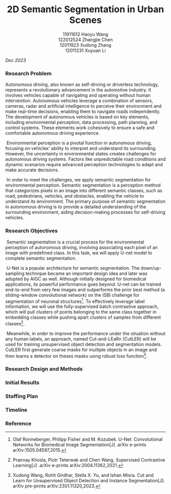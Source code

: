 <h1 align = "center">2D Semantic Segmentation in Urban Scenes</h1>
<center>11911612 Haoyu Wang</center>

<center>122012524 Zhangjie Chen</center>

<center>12011923 Xudong Zhang</center>

<center>12011231 Xuyuan Li</center>

*Dec 2023*

### Research Problem
  Autonomous driving, also known as self-driving or driverless technology, represents a revolutionary advancement in the automotive industry. It involves vehicles capable of navigating and operating without human intervention. Autonomous vehicles leverage a combination of sensors, cameras, radar and artificial intelligence to perceive their environment and make real-time decisions, enabling them to navigate roads independently. The development of autonomous vehicles is based on key elements, including environmental perception, data processing, path planning, and control systems. These elements work cohesively to ensure a safe and comfortable autonomous driving experience.

​	Environmental perception is a pivotal function in autonomous driving, focusing on vehicles' ability to interpret and understand its surrounding. However, the uncertainty in environmental states creates challenges for autonomous driving systems. Factors like unpredictable road conditions and dynamic scenarios require advanced perception technologies to adapt and make accurate decisions.

​	In order to meet the challenges, we apply semantic segmentation for environmental perception. Semantic segmentation is a perception method that categorizes pixels in an image into different semantic classes, such as road, pedestrians, vehicles, and obstacles, enabling the vehicle to understand its environment. The primary purpose of semantic segmentation in autonomous driving is to provide a detailed understanding of the surrounding environment, aiding decision-making processes for self-driving vehicles.

### Research Objectives
​	Semantic segmentation is a crucial process for the environmental perception of autonomous driving, involving associating each pixel of an image with predefined class.  In this task, we will apply U-net model to complete semantic segmentation.

​	U-Net is a popular architecture for semantic segmentation. The down/up-sampling technique became an important design idea and later was adopted by AIGC as well. Although initially designed for biomedical applications, its powerful performance goes beyond. U-net can be trained end-to-end from very few images and outperforms the prior best method (a sliding-window convolutional network) on the ISBI challenge for segmentation of neuronal structures[^1]. To effectively leverage label information, we will use the fully-supervised batch contrastive approach, which will pull clusters of points belonging to the same class together in embedding classes while pushing apart clusters of samples from different classes[^2].

​	Meanwhile, in order to improve the performance under the situation without any human labels, an approach, named Cut-and-LEaRn (CutLER) will be used for training unsupervised object detection and segmentation models. CutLER first generate coarse masks for multiple objects in an image and then learns a detector on theses masks using robust loss function[^3].



### Research Design and Methods



### Initial Results



### Staffing Plan



### Timeline



### Reference
[^1]: Olaf Ronneberger, Philipp Fisher and M. Kozubek. U-Net: Convolutional Networks for Biomedical Image Segmentation[J]  .arXiv e-prints arXiv:1505.04597,2015.
[^2]: Prannay Khosla, Piotr Teterwak and Chen Wang. Supervised Contrastive Learning[J] .arXiv e-prints arXiv:2004.11362,2021.
[^3]: Xudong Wang, Rohit Girdhar, Stella X. Yu, and Ishan Misra. Cut and Learn for Unsupervised Object Detection and Instance Segmentation[J]. arXiv pre-prints arXiv:2301.11320,2023.
